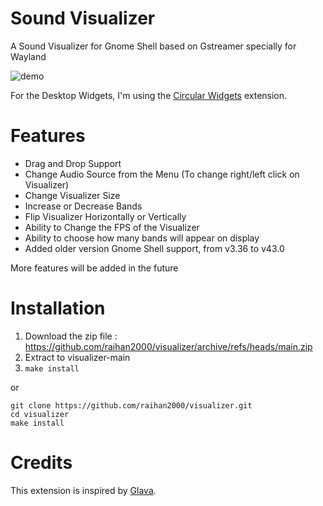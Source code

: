 # Sound Visualizer
A Sound Visualizer for Gnome Shell based on Gstreamer specially for Wayland

![demo](assets/visualization.gif)

For the Desktop Widgets, I'm using the [Circular Widgets](https://extensions.gnome.org/extension/5530/circular-widgets/) extension.

# Features

- Drag and Drop Support
- Change Audio Source from the Menu (To change right/left click on Visualizer)
- Change Visualizer Size
- Increase or Decrease Bands
- Flip Visualizer Horizontally or Vertically
- Ability to Change the FPS of the Visualizer
- Ability to choose how many bands will appear on display
- Added older version Gnome Shell support, from v3.36 to v43.0

More features will be added in the future

# Installation

1. Download the zip file : https://github.com/raihan2000/visualizer/archive/refs/heads/main.zip
2. Extract to visualizer-main
3. `make install`

or

```
git clone https://github.com/raihan2000/visualizer.git
cd visualizer
make install
```

# Credits

This extension is inspired by [Glava](https://github.com/jarcode-foss/glava).

